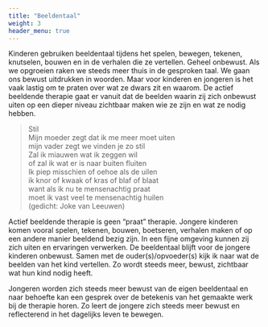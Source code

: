 ```yaml
---
title: "Beeldentaal"
weight: 3
header_menu: true
---
```


Kinderen gebruiken beeldentaal tijdens het spelen, bewegen, tekenen, knutselen, bouwen en in de verhalen die ze vertellen. Geheel onbewust. Als we opgroeien raken we steeds meer thuis in de gesproken taal. We gaan ons bewust uitdrukken in woorden. Maar voor kinderen en jongeren is het vaak lastig om te praten over wat ze dwars zit en waarom. De actief beeldende therapie gaat er vanuit dat de beelden waarin zij zich onbewust uiten op een dieper niveau zichtbaar maken wie ze zijn en wat ze nodig hebben.

<p style="text-align:center;">

> Stil  
> Mijn moeder zegt dat ik me meer moet uiten  
> mijn vader zegt we vinden je zo stil  
> Zal ik miauwen wat ik zeggen wil  
> of zal ik wat er is naar buiten fluiten  
> Ik piep misschien of oehoe als de uilen  
> ik knor of kwaak of kras of blaf of blaat  
> want als ik nu te mensenachtig praat  
> moet ik vast veel te mensenachtig huilen  
> (gedicht: Joke van Leeuwen)

</p>

Actief beeldende therapie is geen “praat” therapie. Jongere kinderen komen vooral spelen, tekenen, bouwen, boetseren, verhalen maken of op een andere manier beeldend bezig zijn. In een fijne omgeving kunnen zij zich uiten en ervaringen verwerken. De beeldentaal blijft voor de jongere kinderen onbewust. Samen met de ouder(s)/opvoeder(s) kijk ik naar wat de beelden van het kind vertellen. Zo wordt steeds meer, bewust, zichtbaar wat hun kind nodig heeft.

Jongeren worden zich steeds meer bewust van de eigen beeldentaal en naar behoefte kan een gesprek over de betekenis van het gemaakte werk bij de therapie horen. Zo leert de jongere zich steeds meer bewust en reflecterend in het dagelijks leven te bewegen.
